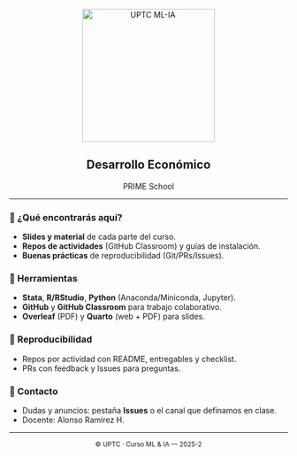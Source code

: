 <!-- Banner / Logo -->
<p align="center">
  <img src="./assets/log_uptc_acred_neg.png" alt="UPTC ML-IA" width="240">
</p>

<h2 align="center">Desarrollo Económico</h2>
<p align="center">
 PRIME School
</p>

---

### 🚀 ¿Qué encontrarás aquí?
- **Slides y material** de cada parte del curso.
- **Repos de actividades** (GitHub Classroom) y guías de instalación.
- **Buenas prácticas** de reproducibilidad (Git/PRs/Issues).


### 🧰 Herramientas
- **Stata**, **R/RStudio**, **Python** (Anaconda/Miniconda, Jupyter).
- **GitHub** y **GitHub Classroom** para trabajo colaborativo.
- **Overleaf** (PDF) y **Quarto** (web + PDF) para slides.

### 🧪 Reproducibilidad
- Repos por actividad con README, entregables y checklist.
- PRs con feedback y Issues para preguntas.

### 📣 Contacto
- Dudas y anuncios: pestaña **Issues** o el canal que definamos en clase.
- Docente: Alonso Ramírez H.

---

<p align="center">
  <sub>© UPTC · Curso ML & IA — 2025-2</sub>
</p>
